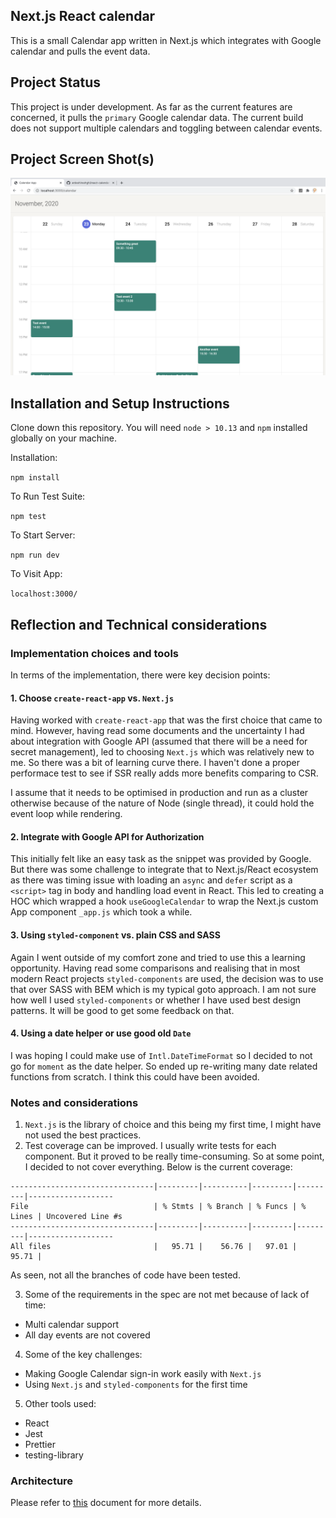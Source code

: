 ## Next.js React calendar

This is a small Calendar app written in Next.js which integrates with Google calendar and pulls the event data.

## Project Status

This project is under development. As far as the current features are concerned, it pulls the `primary` Google calendar data. The current build does not support multiple calendars and toggling between calendar events.

## Project Screen Shot(s)

![alt text](https://raw.githubusercontent.com/ardeshireshghi/react-calendar/main/assets/app-screenshot.png)

## Installation and Setup Instructions

Clone down this repository. You will need `node > 10.13` and `npm` installed globally on your machine.

Installation:

`npm install`

To Run Test Suite:

`npm test`

To Start Server:

`npm run dev`

To Visit App:

`localhost:3000/`

## Reflection and Technical considerations

### Implementation choices and tools

In terms of the implementation, there were key decision points:

#### 1. Choose `create-react-app` vs. `Next.js`

Having worked with `create-react-app` that was the first choice that came to mind. However, having read
some documents and the uncertainty I had about integration with Google API (assumed that there will be a need for secret management), led to choosing `Next.js` which was relatively new to me. So there was a bit of learning curve there. I haven't done a proper performace test to see if SSR really adds more benefits comparing to CSR.

I assume that it needs to be optimised in production and
run as a cluster otherwise because of the nature of Node (single thread), it could hold the event loop while rendering.

#### 2. Integrate with Google API for Authorization

This initially felt like an easy task as the snippet was provided by Google. But there was some challenge to integrate that to Next.js/React ecosystem as there was timing issue with loading an `async` and `defer` script as a `<script>` tag in body and handling load
event in React. This led to creating a HOC which wrapped a hook `useGoogleCalendar` to wrap the Next.js custom App component `_app.js` which took a while.

#### 3. Using `styled-component` vs. plain CSS and SASS

Again I went outside of my comfort zone and tried to use this a learning opportunity. Having read some comparisons and realising that in most modern React projects `styled-components` are used, the decision was to use that over SASS with BEM which is my typical goto approach. I am not sure how well I used `styled-components` or whether I have used best design patterns. It will be good to get some feedback on that.

#### 4. Using a date helper or use good old `Date`

I was hoping I could make use of `Intl.DateTimeFormat` so I decided to not go for `moment` as the date helper. So ended up re-writing many date related functions from scratch. I think this could have been avoided.

### Notes and considerations

1. `Next.js` is the library of choice and this being my first time, I might have not used the best practices.
2. Test coverage can be improved. I usually write tests for each component. But it proved to be really time-consuming. So at some point, I decided to not cover everything. Below is the current coverage:

```
--------------------------------|---------|----------|---------|---------|-------------------
File                            | % Stmts | % Branch | % Funcs | % Lines | Uncovered Line #s
--------------------------------|---------|----------|---------|---------|-------------------
All files                       |   95.71 |    56.76 |   97.01 |   95.71 |
```

As seen, not all the branches of code have been tested.

3. Some of the requirements in the spec are not met because of lack of time:

- Multi calendar support
- All day events are not covered

4. Some of the key challenges:

- Making Google Calendar sign-in work easily with `Next.js`
- Using `Next.js` and `styled-components` for the first time

5. Other tools used:

- React
- Jest
- Prettier
- testing-library

### Architecture

Please refer to [this](https://docs.google.com/document/d/1LhOWcMYGM2asc_RbJqgaDH0hwbHBmEDYytRjAaZjbCI/edit?usp=sharing) document for more details.
